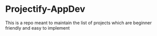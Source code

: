 # Projectify-AppDev
This is a repo meant to maintain the list of projects which are beginner friendly and easy to implement
